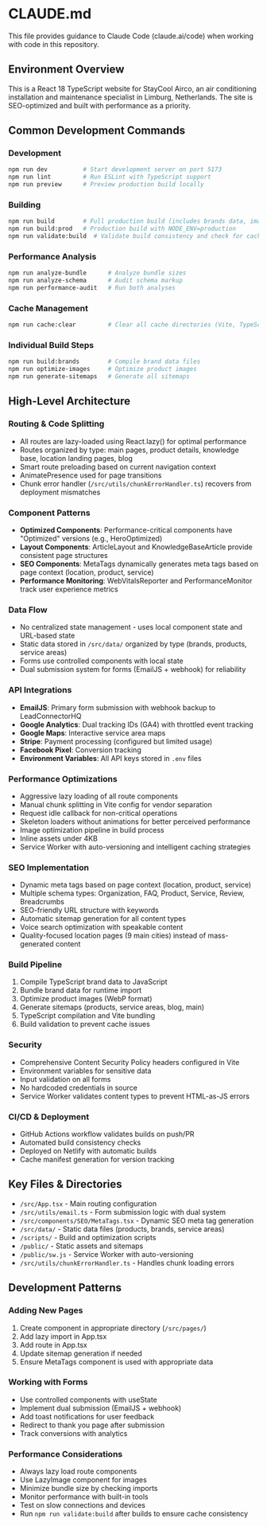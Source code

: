 # CLAUDE.md

This file provides guidance to Claude Code (claude.ai/code) when working with code in this repository.

## Environment Overview

This is a React 18 TypeScript website for StayCool Airco, an air conditioning installation and maintenance specialist in Limburg, Netherlands. The site is SEO-optimized and built with performance as a priority.

## Common Development Commands

### Development
```bash
npm run dev          # Start development server on port 5173
npm run lint         # Run ESLint with TypeScript support
npm run preview      # Preview production build locally
```

### Building
```bash
npm run build        # Full production build (includes brands data, image optimization, sitemaps)
npm run build:prod   # Production build with NODE_ENV=production
npm run validate:build  # Validate build consistency and check for cache issues
```

### Performance Analysis
```bash
npm run analyze-bundle      # Analyze bundle sizes
npm run analyze-schema      # Audit schema markup  
npm run performance-audit   # Run both analyses
```

### Cache Management
```bash
npm run cache:clear         # Clear all cache directories (Vite, TypeScript, dist)
```

### Individual Build Steps
```bash
npm run build:brands        # Compile brand data files
npm run optimize-images     # Optimize product images
npm run generate-sitemaps   # Generate all sitemaps
```

## High-Level Architecture

### Routing & Code Splitting
- All routes are lazy-loaded using React.lazy() for optimal performance
- Routes organized by type: main pages, product details, knowledge base, location landing pages, blog
- Smart route preloading based on current navigation context
- AnimatePresence used for page transitions
- Chunk error handler (`/src/utils/chunkErrorHandler.ts`) recovers from deployment mismatches

### Component Patterns
- **Optimized Components**: Performance-critical components have "Optimized" versions (e.g., HeroOptimized)
- **Layout Components**: ArticleLayout and KnowledgeBaseArticle provide consistent page structures
- **SEO Components**: MetaTags dynamically generates meta tags based on page context (location, product, service)
- **Performance Monitoring**: WebVitalsReporter and PerformanceMonitor track user experience metrics

### Data Flow
- No centralized state management - uses local component state and URL-based state
- Static data stored in `/src/data/` organized by type (brands, products, service areas)
- Forms use controlled components with local state
- Dual submission system for forms (EmailJS + webhook) for reliability

### API Integrations
- **EmailJS**: Primary form submission with webhook backup to LeadConnectorHQ
- **Google Analytics**: Dual tracking IDs (GA4) with throttled event tracking
- **Google Maps**: Interactive service area maps
- **Stripe**: Payment processing (configured but limited usage)
- **Facebook Pixel**: Conversion tracking
- **Environment Variables**: All API keys stored in `.env` files

### Performance Optimizations
- Aggressive lazy loading of all route components
- Manual chunk splitting in Vite config for vendor separation
- Request idle callback for non-critical operations
- Skeleton loaders without animations for better perceived performance
- Image optimization pipeline in build process
- Inline assets under 4KB
- Service Worker with auto-versioning and intelligent caching strategies

### SEO Implementation
- Dynamic meta tags based on page context (location, product, service)
- Multiple schema types: Organization, FAQ, Product, Service, Review, Breadcrumbs
- SEO-friendly URL structure with keywords
- Automatic sitemap generation for all content types
- Voice search optimization with speakable content
- Quality-focused location pages (9 main cities) instead of mass-generated content

### Build Pipeline
1. Compile TypeScript brand data to JavaScript
2. Bundle brand data for runtime import
3. Optimize product images (WebP format)
4. Generate sitemaps (products, service areas, blog, main)
5. TypeScript compilation and Vite bundling
6. Build validation to prevent cache issues

### Security
- Comprehensive Content Security Policy headers configured in Vite
- Environment variables for sensitive data
- Input validation on all forms
- No hardcoded credentials in source
- Service Worker validates content types to prevent HTML-as-JS errors

### CI/CD & Deployment
- GitHub Actions workflow validates builds on push/PR
- Automated build consistency checks
- Deployed on Netlify with automatic builds
- Cache manifest generation for version tracking

## Key Files & Directories

- `/src/App.tsx` - Main routing configuration
- `/src/utils/email.ts` - Form submission logic with dual system
- `/src/components/SEO/MetaTags.tsx` - Dynamic SEO meta tag generation
- `/src/data/` - Static data files (products, brands, service areas)
- `/scripts/` - Build and optimization scripts
- `/public/` - Static assets and sitemaps
- `/public/sw.js` - Service Worker with auto-versioning
- `/src/utils/chunkErrorHandler.ts` - Handles chunk loading errors

## Development Patterns

### Adding New Pages
1. Create component in appropriate directory (`/src/pages/`)
2. Add lazy import in App.tsx
3. Add route in App.tsx
4. Update sitemap generation if needed
5. Ensure MetaTags component is used with appropriate data

### Working with Forms
- Use controlled components with useState
- Implement dual submission (EmailJS + webhook)
- Add toast notifications for user feedback
- Redirect to thank you page after submission
- Track conversions with analytics

### Performance Considerations
- Always lazy load route components
- Use LazyImage component for images
- Minimize bundle size by checking imports
- Monitor performance with built-in tools
- Test on slow connections and devices
- Run `npm run validate:build` after builds to ensure cache consistency